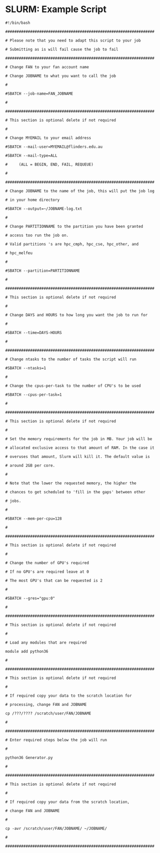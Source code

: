 
# SLURM: Example Script

    #!/bin/bash

    ##################################################################

    # Please note that you need to adapt this script to your job

    # Submitting as is will fail cause the job to fail 

    ##################################################################

    # Change FAN to your fan account name

    # Change JOBNAME to what you want to call the job

    #

    #SBATCH --job-name=FAN_JOBNAME

    #

    ##################################################################

    # This section is optional delete if not required

    #

    # Change MYEMAIL to your email address

    #SBATCH --mail-user=MYEMAIL@flinders.edu.au

    #SBATCH --mail-type=ALL

    #     (ALL = BEGIN, END, FAIL, REQUEUE)

    #

    ##################################################################

    # Change JOBNAME to the name of the job, this will put the job log

    # in your home directory

    #SBATCH --output=~/JOBNAME-log.txt

    #

    # Change PARTITIONNAME to the partition you have been granted 

    # access too run the job on. 

    # Valid partitions 's are hpc_cmph, hpc_cse, hpc_other, and 

    # hpc_melfeu

    #

    #SBATCH --partition=PARTITIONNAME

    #

    ##################################################################

    # This section is optional delete if not required

    #

    # Change DAYS and HOURS to how long you want the job to run for

    #

    #SBATCH --time=DAYS-HOURS

    #

    ##################################################################

    # Change ntasks to the number of tasks the script will run

    #SBATCH --ntasks=1

    #

    # Change the cpus-per-task to the number of CPU's to be used

    #SBATCH --cpus-per-task=1

    #

    ##################################################################

    # This section is optional delete if not required

    #

    # Set the memory requirements for the job in MB. Your job will be

    # allocated exclusive access to that amount of RAM. In the case it

    # overuses that amount, Slurm will kill it. The default value is 

    # around 2GB per core.

    #

    # Note that the lower the requested memory, the higher the

    # chances to get scheduled to 'fill in the gaps' between other

    # jobs. 

    #

    #SBATCH --mem-per-cpu=128

    #

    ##################################################################

    # This section is optional delete if not required

    #

    # Change the number of GPU's required

    # If no GPU's are required leave at 0

    # The most GPU's that can be requested is 2

    #

    #SBATCH --gres="gpu:0"

    #

    ##################################################################

    # This section is optional delete if not required

    #

    # Load any modules that are required

    module add python36

    #

    ##################################################################

    # This section is optional delete if not required

    #

    # If required copy your data to the scratch location for 

    # processing, change FAN and JOBNAME

    cp /???/???? /scratch/user/FAN/JOBNAME

    #

    ##################################################################

    # Enter required steps below the job will run

    #

    python36 Generator.py

    #

    ##################################################################

    # This section is optional delete if not required

    #

    # If required copy your data from the scratch location,  

    # change FAN and JOBNAME

    #

    cp -avr /scratch/user/FAN/JOBNAME/ ~/JOBNAME/

    #

    ##################################################################
